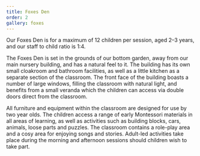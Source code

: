 ```yaml
---
title: Foxes Den
order: 2
gallery: foxes
---
```


Our Foxes Den is for a maximum of 12 children per session, aged 2–3 years, and our staff to child ratio is 1:4.

The Foxes Den is set in the grounds of our bottom garden, away from our main nursery building, and has a natural feel to it. The building has its own small cloakroom and bathroom facilities, as well as a little kitchen as a separate section of the classroom. The front face of the building boasts a number of large windows, filling the classroom with natural light, and benefits from a small veranda which the children can access via double doors direct from the classroom.

All furniture and equipment within the classroom are designed for use by two year olds. The children access a range of early Montessori materials in all areas of learning, as well as activities such as building blocks, cars, animals, loose parts and puzzles. The classroom contains a role-play area and a cosy area for enjoying songs and stories. 
Adult-led activities take place during the morning and afternoon sessions should children wish to take part.
